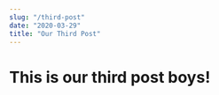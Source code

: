 ```yaml
---
slug: "/third-post"
date: "2020-03-29"
title: "Our Third Post"
---
```


# This is our third post boys!